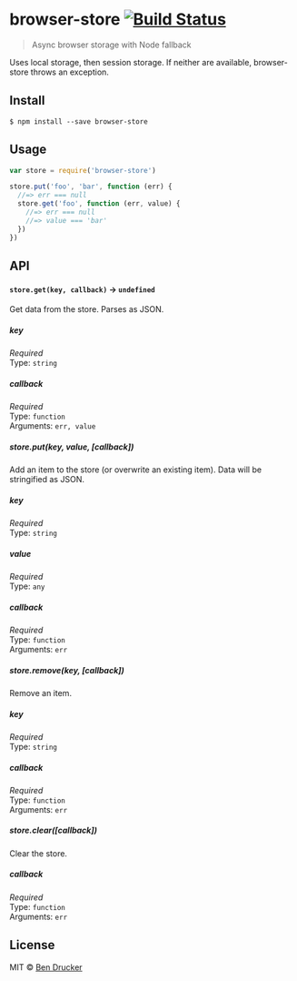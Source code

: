# browser-store [![Build Status](https://travis-ci.org/bendrucker/browser-store.svg?branch=master)](https://travis-ci.org/bendrucker/browser-store)

> Async browser storage with Node fallback

Uses local storage, then session storage. If neither are available, browser-store throws an exception.


## Install

```
$ npm install --save browser-store
```


## Usage

```js
var store = require('browser-store')

store.put('foo', 'bar', function (err) {
  //=> err === null
  store.get('foo', function (err, value) {
    //=> err === null
    //=> value === 'bar'  
  })
})
```

## API

#### `store.get(key, callback)` -> `undefined`

Get data from the store. Parses as JSON.

##### key

*Required*  
Type: `string`

##### callback

*Required*  
Type: `function`  
Arguments: `err, value`

##### store.put(key, value, [callback])

Add an item to the store (or overwrite an existing item). Data will be stringified as JSON.

##### key

*Required*  
Type: `string`

##### value

*Required*  
Type: `any`

##### callback

*Required*  
Type: `function`  
Arguments: `err`

##### store.remove(key, [callback])

Remove an item.

##### key

*Required*  
Type: `string`

##### callback

*Required*  
Type: `function`  
Arguments: `err`

##### store.clear([callback])

Clear the store.

##### callback

*Required*  
Type: `function`  
Arguments: `err`

## License

MIT © [Ben Drucker](http://bendrucker.me)
